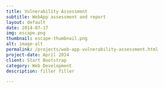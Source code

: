 ```yaml
---
title: Vulnerability Assessment
subtitle: WebApp assessment and report
layout: default
date: 2014-07-17
img: escape.png
thumbnail: escape-thumbnail.png
alt: image-alt
permalink: /projects/web-app-vulnerability-assessment.html
project-date: April 2014
client: Start Bootstrap
category: Web Development
description: filler filler

---
```

